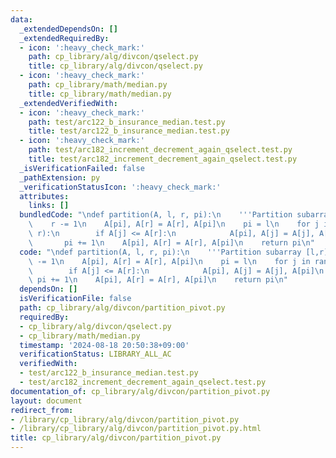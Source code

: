 ```yaml
---
data:
  _extendedDependsOn: []
  _extendedRequiredBy:
  - icon: ':heavy_check_mark:'
    path: cp_library/alg/divcon/qselect.py
    title: cp_library/alg/divcon/qselect.py
  - icon: ':heavy_check_mark:'
    path: cp_library/math/median.py
    title: cp_library/math/median.py
  _extendedVerifiedWith:
  - icon: ':heavy_check_mark:'
    path: test/arc122_b_insurance_median.test.py
    title: test/arc122_b_insurance_median.test.py
  - icon: ':heavy_check_mark:'
    path: test/arc182_increment_decrement_again_qselect.test.py
    title: test/arc182_increment_decrement_again_qselect.test.py
  _isVerificationFailed: false
  _pathExtension: py
  _verificationStatusIcon: ':heavy_check_mark:'
  attributes:
    links: []
  bundledCode: "\ndef partition(A, l, r, pi):\n    '''Partition subarray [l,r)'''\n\
    \    r -= 1\n    A[pi], A[r] = A[r], A[pi]\n    pi = l\n    for j in range(l,\
    \ r):\n        if A[j] <= A[r]:\n            A[pi], A[j] = A[j], A[pi]\n     \
    \       pi += 1\n    A[pi], A[r] = A[r], A[pi]\n    return pi\n"
  code: "\ndef partition(A, l, r, pi):\n    '''Partition subarray [l,r)'''\n    r\
    \ -= 1\n    A[pi], A[r] = A[r], A[pi]\n    pi = l\n    for j in range(l, r):\n\
    \        if A[j] <= A[r]:\n            A[pi], A[j] = A[j], A[pi]\n           \
    \ pi += 1\n    A[pi], A[r] = A[r], A[pi]\n    return pi\n"
  dependsOn: []
  isVerificationFile: false
  path: cp_library/alg/divcon/partition_pivot.py
  requiredBy:
  - cp_library/alg/divcon/qselect.py
  - cp_library/math/median.py
  timestamp: '2024-08-18 20:50:38+09:00'
  verificationStatus: LIBRARY_ALL_AC
  verifiedWith:
  - test/arc122_b_insurance_median.test.py
  - test/arc182_increment_decrement_again_qselect.test.py
documentation_of: cp_library/alg/divcon/partition_pivot.py
layout: document
redirect_from:
- /library/cp_library/alg/divcon/partition_pivot.py
- /library/cp_library/alg/divcon/partition_pivot.py.html
title: cp_library/alg/divcon/partition_pivot.py
---
```

